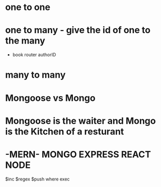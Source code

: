 # one to one
# one to many - give the id of one to the many 
- book router authorID
# many to many

# Mongoose vs Mongo 

# Mongoose is the waiter and Mongo is the Kitchen of a resturant 

# -MERN- MONGO EXPRESS REACT NODE


$inc
$regex
$push
where
exec

 